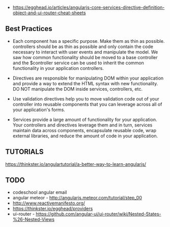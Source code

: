 


- https://egghead.io/articles/angularjs-core-services-directive-definition-object-and-ui-router-cheat-sheets



## Best Practices
- Each component has a specific purpose. Make them as thin as possible. controllers should be as thin as possible and 
  only contain the code necessary to interact with user events and manipulate the model. We saw how common functionality 
  should be moved to a base controller and the $controller service can be used to inherit the common functionality in 
  your application controllers.

- Directives are responsible for manipulating DOM within your application and provide a way to extend the HTML syntax 
  with new functionality. DO NOT manipulate the DOM inside services, controllers, etc.
  
- Use validation directives help you to move validation code out of your controller into reusable components that you 
  can leverage across all of your application's forms.

- Services provide a large amount of functionality for your application. Your controllers and directives leverage them 
  and in turn, services maintain data across components, encapsulate reusable code, wrap external libraries, and reduce 
  the amount of code in your application.



## TUTORIALS
https://thinkster.io/angulartutorial/a-better-way-to-learn-angularjs/



## TODO
- codeschool angular email
- angular meteor - http://angularjs.meteor.com/tutorial/step_00
- http://www.reactivemanifesto.org/
- https://thinkster.io/egghead/providers
- ui-router - https://github.com/angular-ui/ui-router/wiki/Nested-States-%26-Nested-Views